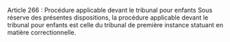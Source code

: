 Article 266 : Procédure applicable devant le tribunal pour enfants
Sous réserve des présentes dispositions, la procédure applicable devant le tribunal pour enfants est celle du tribunal de première instance statuant en matière correctionnelle.